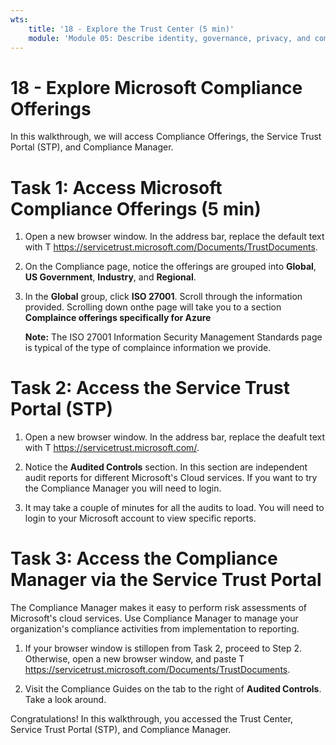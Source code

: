 ```yaml
---
wts:
    title: '18 - Explore the Trust Center (5 min)'
    module: 'Module 05: Describe identity, governance, privacy, and compliance features'
---
```

# 18 - Explore Microsoft Compliance Offerings

In this walkthrough, we will access Compliance Offerings, the Service Trust Portal (STP), and Compliance Manager. 

# Task 1: Access Microsoft Compliance Offerings (5 min)

1. Open a new browser window. In the address bar, replace the default text with T https://servicetrust.microsoft.com/Documents/TrustDocuments.

2. On the Compliance page, notice the offerings are grouped into **Global**, **US Government**, **Industry**, and **Regional**.

3. In the **Global** group, click **ISO 27001**. Scroll through the information provided. Scrolling down onthe page will take you to a section **Complaince offerings specifically for Azure**

    **Note:** The ISO 27001 Information Security Management Standards page is typical of the type of complaince information we provide.


# Task 2: Access the Service Trust Portal (STP)

1. Open a new browser window. In the address bar, replace the deafult text with T https://servicetrust.microsoft.com/.

2. Notice the **Audited Controls** section. In this section are independent audit reports for different Microsoft's Cloud services. If you want to try the Compliance Manager you will need to login.

3. It may take a couple of minutes for all the audits to load. You will need to login to your Microsoft account to view specific reports.


# Task 3: Access the Compliance Manager via the Service Trust Portal

The Compliance Manager makes it easy to perform risk assessments of Microsoft's cloud services. Use Compliance Manager to manage your organization's compliance activities from implementation to reporting. 

1. If your browser window is stillopen from Task 2, proceed to Step 2. Otherwise, open a new browser window, and paste T https://servicetrust.microsoft.com/Documents/TrustDocuments. 

2. Visit the Compliance Guides on the tab to the right of **Audited Controls**. Take a look around.

Congratulations! In this walkthrough, you accessed the Trust Center, Service Trust Portal (STP), and Compliance Manager.
